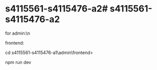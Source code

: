 # s4115561-s4115476-a2#   s 4 1 1 5 5 6 1 - s 4 1 1 5 4 7 6 - a 2 
 

for admin:\n

frontend:

cd s4115561-s4115476-a1\admin\frontend>

npm run dev

